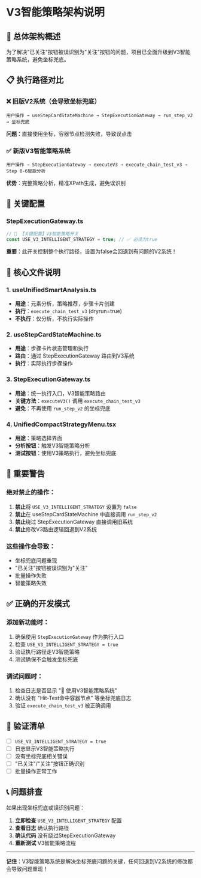 # V3智能策略架构说明

## 🎯 总体架构概述

为了解决"已关注"按钮被误识别为"关注"按钮的问题，项目已全面升级到V3智能策略系统，避免坐标兜底。

## 📋 执行路径对比

### ❌ 旧版V2系统（会导致坐标兜底）
```
用户操作 → useStepCardStateMachine → StepExecutionGateway → run_step_v2 → 坐标兜底
```
**问题**：直接使用坐标，容器节点检测失败，导致误点击

### ✅ 新版V3智能策略系统
```
用户操作 → StepExecutionGateway → executeV3 → execute_chain_test_v3 → Step 0-6智能分析
```
**优势**：完整策略分析，精准XPath生成，避免误识别

## 🔧 关键配置

### StepExecutionGateway.ts
```typescript
// 🎯 【关键配置】V3智能策略开关 
const USE_V3_INTELLIGENT_STRATEGY = true; // ✅ 必须为true
```

**重要**：此开关控制整个执行路径，设置为false会回退到有问题的V2系统！

## 📂 核心文件说明

### 1. useUnifiedSmartAnalysis.ts
- **用途**：元素分析，策略推荐，步骤卡片创建
- **执行**：`execute_chain_test_v3` (dryrun=true)
- **不执行**：仅分析，不执行实际操作

### 2. useStepCardStateMachine.ts  
- **用途**：步骤卡片状态管理和执行
- **路由**：通过 StepExecutionGateway 路由到V3系统
- **执行**：实际执行步骤操作

### 3. StepExecutionGateway.ts
- **用途**：统一执行入口，V3智能策略路由
- **关键方法**：`executeV3()` 调用 `execute_chain_test_v3`
- **避免**：不再使用 `run_step_v2` 的坐标兜底

### 4. UnifiedCompactStrategyMenu.tsx
- **用途**：策略选择界面
- **分析按钮**：触发V3智能策略分析
- **测试按钮**：使用V3策略执行，避免坐标兜底

## 🚨 重要警告

### 绝对禁止的操作：
1. **禁止**将 `USE_V3_INTELLIGENT_STRATEGY` 设置为 `false`
2. **禁止**在 useStepCardStateMachine 中直接调用 `run_step_v2`
3. **禁止**绕过 StepExecutionGateway 直接调用旧系统
4. **禁止**修改V3路由逻辑回退到V2系统

### 这些操作会导致：
- 坐标兜底问题重现
- "已关注"按钮被误识别为"关注"
- 批量操作失败
- 智能策略失效

## ✅ 正确的开发模式

### 添加新功能时：
1. 确保使用 `StepExecutionGateway` 作为执行入口
2. 检查 `USE_V3_INTELLIGENT_STRATEGY = true`
3. 验证执行路径走V3智能策略
4. 测试确保不会触发坐标兜底

### 调试问题时：
1. 检查日志是否显示 "🚀 使用V3智能策略系统"
2. 确认没有 "Hit-Test命中容器节点" 等坐标兜底日志
3. 验证 `execute_chain_test_v3` 被正确调用

## 🎯 验证清单

- [ ] `USE_V3_INTELLIGENT_STRATEGY = true`
- [ ] 日志显示V3智能策略执行
- [ ] 没有坐标兜底相关错误
- [ ] "已关注"/"关注"按钮正确识别
- [ ] 批量操作正常工作

## 📞 问题排查

如果出现坐标兜底或误识别问题：

1. **立即检查** `USE_V3_INTELLIGENT_STRATEGY` 配置
2. **查看日志** 确认执行路径
3. **确认代码** 没有绕过StepExecutionGateway
4. **重新测试** V3智能策略流程

---

**记住**：V3智能策略系统是解决坐标兜底问题的关键，任何回退到V2系统的修改都会导致问题重现！